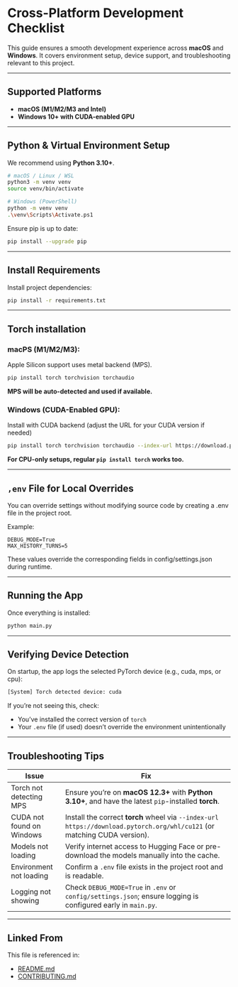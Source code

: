 # Cross-Platform Development Checklist

This guide ensures a smooth development experience across **macOS** and **Windows**.
It covers environment setup, device support, and troubleshooting relevant to this project.

---

## Supported Platforms

- **macOS (M1/M2/M3 and Intel)**
- **Windows 10+ with CUDA-enabled GPU**

---

## Python & Virtual Environment Setup

We recommend using **Python 3.10+**.

```bash
# macOS / Linux / WSL
python3 -m venv venv
source venv/bin/activate

# Windows (PowerShell)
python -m venv venv
.\venv\Scripts\Activate.ps1
```

Ensure pip is up to date:

```bash
pip install --upgrade pip
```

---

## Install Requirements

Install project dependencies:

```bash
pip install -r requirements.txt
```

---

## Torch installation

### macPS (M1/M2/M3):

Apple Silicon support uses metal backend (MPS).

```bash
pip install torch torchvision torchaudio
```

**MPS will be auto-detected and used if available.**

### Windows (CUDA-Enabled GPU):

Install with CUDA backend (adjust the URL for your CUDA version if needed)

```bash
pip install torch torchvision torchaudio --index-url https://download.pytorch.org/wh1/cu121
```

**For CPU-only setups, regular `pip install torch` works too.**

---

## `,env` File for Local Overrides

You can override settings without modifying source code by creating a .env file in the project root.

Example:

```env
DEBUG_MODE=True
MAX_HISTORY_TURNS=5
```

These values override the corresponding fields in config/settings.json during runtime.

---

## Running the App

Once everything is installed:

```bash
python main.py
```

---

## Verifying Device Detection

On startup, the app logs the selected PyTorch device (e.g., cuda, mps, or cpu):

```txt
[System] Torch detected device: cuda
```

If you’re not seeing this, check:
  - You’ve installed the correct version of `torch`
  - Your `.env` file (if used) doesn’t override the environment unintentionally

---

## Troubleshooting Tips

| Issue                         | Fix                                                                                                           |
|-------------------------------|---------------------------------------------------------------------------------------------------------------|
| Torch not detecting MPS       | Ensure you’re on **macOS 12.3+** with **Python 3.10+**, and have the latest `pip`-installed **torch**.        |
| CUDA not found on Windows     | Install the correct **torch** wheel via `--index-url https://download.pytorch.org/whl/cu121` (or matching CUDA version). |
| Models not loading            | Verify internet access to Hugging Face or pre-download the models manually into the cache.                   |
| Environment not loading       | Confirm a `.env` file exists in the project root and is readable.                                            |
| Logging not showing           | Check `DEBUG_MODE=True` in `.env` or `config/settings.json`; ensure logging is configured early in `main.py`. |

---

## Linked From

This file is referenced in:

- [README.md](../README.md)
- [CONTRIBUTING.md](../docs/CONTRIBUTING.md)
